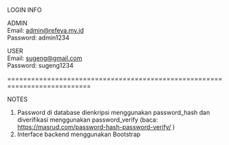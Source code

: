 LOGIN INFO

ADMIN<br>
Email: admin@refeya.my.id<br>
Password: admin1234<br>

USER<br>
Email: sugeng@gmail.com<br>
Password: sugeng1234

===========================================================================

NOTES

1. Password di database dienkripsi menggunakan password_hash dan diverifikasi menggunakan password_verify (baca: https://masrud.com/password-hash-password-verify/ )
2. Interface backend menggunakan Bootstrap
